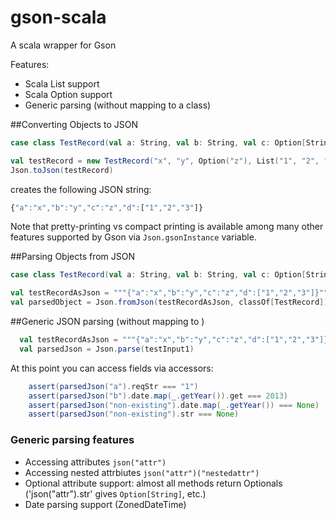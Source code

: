# gson-scala
A scala wrapper for Gson

Features:
* Scala List support
* Scala Option support
* Generic parsing (without mapping to a class)

##Converting Objects to JSON

```scala
case class TestRecord(val a: String, val b: String, val c: Option[String], val d: List[String])

val testRecord = new TestRecord("x", "y", Option("z"), List("1", "2", "3"))
Json.toJson(testRecord)
```

creates the following JSON string:

```javascript
{"a":"x","b":"y","c":"z","d":["1","2","3"]}
```

Note that pretty-printing vs compact printing is available among many other features supported by Gson via `Json.gsonInstance` variable.

##Parsing Objects from JSON


```scala
case class TestRecord(val a: String, val b: String, val c: Option[String], val d: List[String])

val testRecordAsJson = """{"a":"x","b":"y","c":"z","d":["1","2","3"]}"""
val parsedObject = Json.fromJson(testRecordAsJson, classOf[TestRecord])
```

##Generic JSON parsing (without mapping to )

```scala
  val testRecordAsJson = """{"a":"x","b":"y","c":"z","d":["1","2","3"]}"""
  val parsedJson = Json.parse(testInput1)
```

At this point you can access fields via accessors:

```scala
    assert(parsedJson("a").reqStr === "1")
    assert(parsedJson("b").date.map(_.getYear()).get === 2013)
    assert(parsedJson("non-existing").date.map(_.getYear()) === None)
    assert(parsedJson("non-existing").str === None)
```

### Generic parsing features
* Accessing attributes `json("attr")`
* Accessing nested attrbiutes `json("attr")("nestedattr")`
* Optional attribute support: almost all methods return Optionals ('json("attr").str' gives `Option[String]`, etc.)
* Date parsing support (ZonedDateTime)
